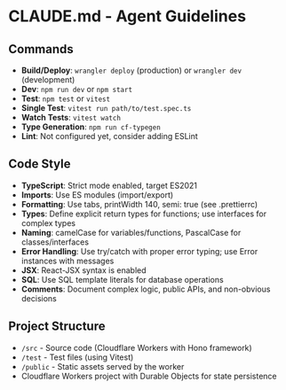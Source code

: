 # CLAUDE.md - Agent Guidelines

## Commands
- **Build/Deploy**: `wrangler deploy` (production) or `wrangler dev` (development)
- **Dev**: `npm run dev` or `npm start`
- **Test**: `npm test` or `vitest`
- **Single Test**: `vitest run path/to/test.spec.ts`
- **Watch Tests**: `vitest watch`
- **Type Generation**: `npm run cf-typegen`
- **Lint**: Not configured yet, consider adding ESLint

## Code Style
- **TypeScript**: Strict mode enabled, target ES2021
- **Imports**: Use ES modules (import/export)
- **Formatting**: Use tabs, printWidth 140, semi: true (see .prettierrc)
- **Types**: Define explicit return types for functions; use interfaces for complex types
- **Naming**: camelCase for variables/functions, PascalCase for classes/interfaces
- **Error Handling**: Use try/catch with proper error typing; use Error instances with messages
- **JSX**: React-JSX syntax is enabled
- **SQL**: Use SQL template literals for database operations
- **Comments**: Document complex logic, public APIs, and non-obvious decisions

## Project Structure
- `/src` - Source code (Cloudflare Workers with Hono framework)
- `/test` - Test files (using Vitest)
- `/public` - Static assets served by the worker
- Cloudflare Workers project with Durable Objects for state persistence
